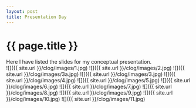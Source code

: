 ```yaml
---
layout: post
title: Presentation Day
---
```


{{ page.title }}
================

<p class="meta">
Here I have listed the slides for my conceptual presentation. 

<br>
![]({{ site.url }}/clog/images/1.jpg)
![]({{ site.url }}/clog/images/2.jpg)
![]({{ site.url }}/clog/images/3a.jpg)
![]({{ site.url }}/clog/images/3.jpg)
![]({{ site.url }}/clog/images/4.jpg)
![]({{ site.url }}/clog/images/5.jpg)
![]({{ site.url }}/clog/images/6.jpg)
![]({{ site.url }}/clog/images/7.jpg)
![]({{ site.url }}/clog/images/8.jpg)
![]({{ site.url }}/clog/images/9.jpg)
![]({{ site.url }}/clog/images/10.jpg)
![]({{ site.url }}/clog/images/11.jpg)

